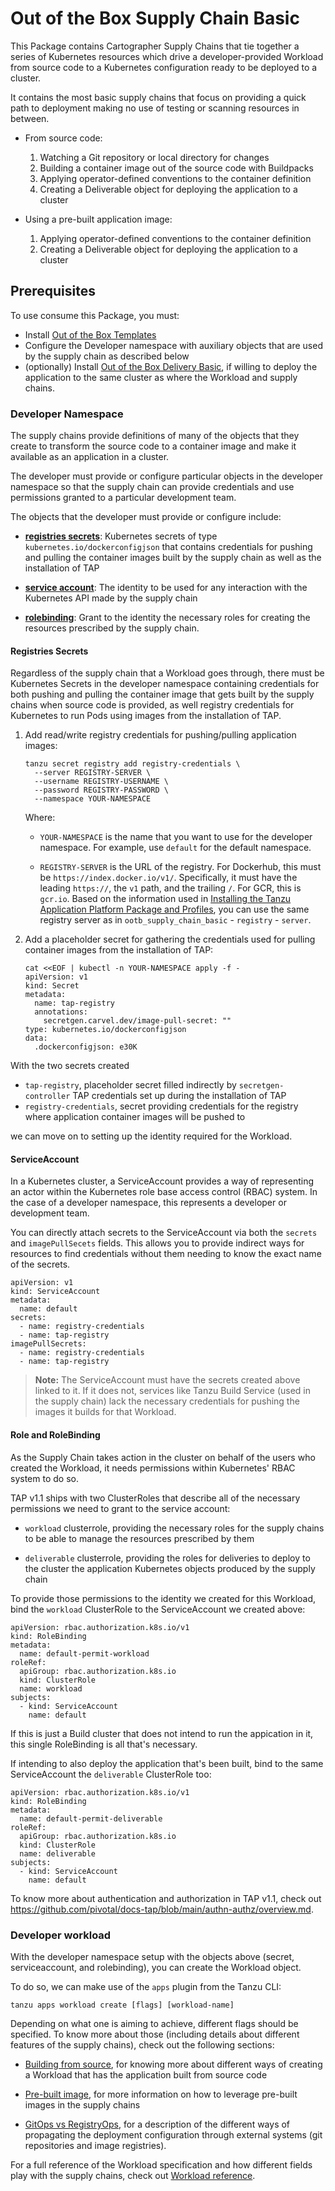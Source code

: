 # Out of the Box Supply Chain Basic

This Package contains Cartographer Supply Chains that tie together a series of
Kubernetes resources which drive a developer-provided Workload from source code
to a Kubernetes configuration ready to be deployed to a cluster.

It contains the most basic supply chains that focus on providing a quick path
to deployment making no use of testing or scanning resources in between.

- From source code:

  1. Watching a Git repository or local directory for changes
  1. Building a container image out of the source code with Buildpacks
  1. Applying operator-defined conventions to the container definition
  1. Creating a Deliverable object for deploying the application to a cluster

- Using a pre-built application image:

  1. Applying operator-defined conventions to the container definition
  1. Creating a Deliverable object for deploying the application to a cluster


## <a id="prerequisites"></a> Prerequisites

To use consume this Package, you must:

- Install [Out of the Box Templates](ootb-templates.html)
- Configure the Developer namespace with auxiliary objects that are used by the
  supply chain as described below
- (optionally) Install [Out of the Box Delivery
  Basic](ootb-delivery-basic.html), if willing to deploy the application to the
same cluster as where the Workload and supply chains.


### <a id="developer-namespace"></a> Developer Namespace

The supply chains provide definitions of many of the objects that they create
to transform the source code to a container image and make it available as an
application in a cluster.

The developer must provide or configure particular objects in the developer
namespace so that the supply chain can provide credentials and use permissions
granted to a particular development team.

The objects that the developer must provide or configure include:

- **[registries secrets](#registries-secrets)**: Kubernetes secrets of type
  `kubernetes.io/dockerconfigjson` that contains credentials for pushing and
  pulling the container images built by the supply chain as well as the
  installation of TAP

- **[service account](#service-account)**: The identity to be used for any
  interaction with the Kubernetes API made by the supply chain

- **[rolebinding](#role-rolebinding)**: Grant to the identity the necessary
  roles for creating the resources prescribed by the supply chain.



#### <a id="registries-secrets"></a> Registries Secrets

Regardless of the supply chain that a Workload goes through, there must be
Kubernetes Secrets in the developer namespace containing credentials for both
pushing and pulling the container image that gets built by the supply chains
when source code is provided, as well registry credentials for Kubernetes to
run Pods using images from the installation of TAP. 

1. Add read/write registry credentials for pushing/pulling application images:

    ```
    tanzu secret registry add registry-credentials \
      --server REGISTRY-SERVER \
      --username REGISTRY-USERNAME \
      --password REGISTRY-PASSWORD \
      --namespace YOUR-NAMESPACE
    ```

    Where:

    - `YOUR-NAMESPACE` is the name that you want to use for the developer
      namespace.  For example, use `default` for the default namespace.

    - `REGISTRY-SERVER` is the URL of the registry. For Dockerhub, this must be
      `https://index.docker.io/v1/`. Specifically, it must have the leading
      `https://`, the `v1` path, and the trailing `/`. For GCR, this is
      `gcr.io`.  Based on the information used in [Installing the Tanzu
      Application Platform Package and Profiles](install.md), you can use the
      same registry server as in `ootb_supply_chain_basic` - `registry` -
      `server`.

1. Add a placeholder secret for gathering the credentials used for pulling
   container images from the installation of TAP:

    ```
    cat <<EOF | kubectl -n YOUR-NAMESPACE apply -f -
    apiVersion: v1
    kind: Secret
    metadata:
      name: tap-registry
      annotations:
        secretgen.carvel.dev/image-pull-secret: ""
    type: kubernetes.io/dockerconfigjson
    data:
      .dockerconfigjson: e30K
    ```

With the two secrets  created

- `tap-registry`, placeholder secret filled indirectly by
  `secretgen-controller` TAP credentials set up during the installation of TAP
- `registry-credentials`, secret providing credentials for the registry where
  application container images will be pushed to

we can move on to setting up the identity required for the Workload.


#### <a id="service-account"></a> ServiceAccount

In a Kubernetes cluster, a ServiceAccount provides a way of representing an
actor within the Kubernetes role base access control (RBAC) system. In the case
of a developer namespace, this represents a developer or development team.

You can directly attach secrets to the ServiceAccount via both the `secrets`
and `imagePullSecets` fields. This allows you to provide indirect ways for
resources to find credentials without them needing to know the exact name of
the secrets.

```
apiVersion: v1
kind: ServiceAccount
metadata:
  name: default
secrets:
  - name: registry-credentials
  - name: tap-registry
imagePullSecrets:
  - name: registry-credentials
  - name: tap-registry
```

> **Note:** The ServiceAccount must have the secrets created above linked to it. If
> it does not, services like Tanzu Build Service (used in the supply chain)
> lack the necessary credentials for pushing the images it builds for that
> Workload.


#### <a id="role-rolebinding"></a> Role and RoleBinding

As the Supply Chain takes action in the cluster on behalf of the users who
created the Workload, it needs permissions within Kubernetes' RBAC system to do
so.

TAP v1.1 ships with two ClusterRoles that describe all of the necessary
permissions we need to grant to the service account:

- `workload` clusterrole, providing the necessary roles for the supply chains
  to be able to manage the resources prescribed by them

- `deliverable` clusterrole, providing the roles for deliveries to deploy to
  the cluster the application Kubernetes objects produced by the supply chain

To provide those permissions to the identity we created for this Workload, bind
the `workload` ClusterRole to the ServiceAccount we created above:

```
apiVersion: rbac.authorization.k8s.io/v1
kind: RoleBinding
metadata:
  name: default-permit-workload
roleRef:
  apiGroup: rbac.authorization.k8s.io
  kind: ClusterRole
  name: workload
subjects:
  - kind: ServiceAccount
    name: default
```

If this is just a Build cluster that does not intend to run the appication in
it, this single RoleBinding is all that's necessary.

If intending to also deploy the application that's been built, bind to the same
ServiceAccount the `deliverable` ClusterRole too:

```
apiVersion: rbac.authorization.k8s.io/v1
kind: RoleBinding
metadata:
  name: default-permit-deliverable
roleRef:
  apiGroup: rbac.authorization.k8s.io
  kind: ClusterRole
  name: deliverable
subjects:
  - kind: ServiceAccount
    name: default
```

To know more about authentication and authorization in TAP v1.1, check out
https://github.com/pivotal/docs-tap/blob/main/authn-authz/overview.md.

### <a id="developer-workload"></a> Developer workload

With the developer namespace setup with the objects above (secret,
serviceaccount, and rolebinding), you can create the Workload object.

To do so, we can make use of the `apps` plugin from the Tanzu CLI:

```
tanzu apps workload create [flags] [workload-name]
```

Depending on what one is aiming to achieve, different flags should be
specified. To know more about those (including details about different features
of the supply chains), check out the following sections:

- [Building from source](building-from-source.md), for knowing more about
  different ways of creating a Workload that has the application built from
  source code

- [Pre-built image](pre-built-image.md), for more information on how to
  leverage pre-built images in the supply chains

- [GitOps vs RegistryOps](gitops-vs-regops.md), for a description of the
  different ways of propagating the deployment configuration through external
  systems (git repositories and image registries).

For a full reference of the Workload specification and how different fields
play with the supply chains, check out [Workload reference](workload.md).

